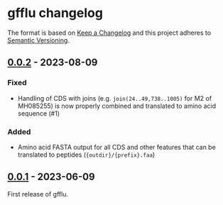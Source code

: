 # gfflu changelog

The format is based on [Keep a Changelog](https://keepachangelog.com/en/1.0.0/)
and this project adheres to [Semantic Versioning](https://semver.org/spec/v2.0.0.html).

## [0.0.2](https://github.com/CFIA-NCFAD/gfflu/releases/tag/0.0.2) - 2023-08-09

### Fixed

* Handling of CDS with joins (e.g. `join(24..49,738..1005)` for M2 of MH085255) is now properly combined and translated to amino acid sequence (#1)

### Added

* Amino acid FASTA output for all CDS and other features that can be translated to peptides (`{outdir}/{prefix}.faa`)

## [0.0.1](https://github.com/CFIA-NCFAD/gfflu/releases/tag/0.0.1) - 2023-06-09

First release of gfflu.
